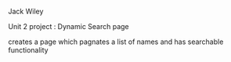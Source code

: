 Jack Wiley

Unit 2 project : Dynamic Search page

creates a page which pagnates a list of names and has searchable functionality